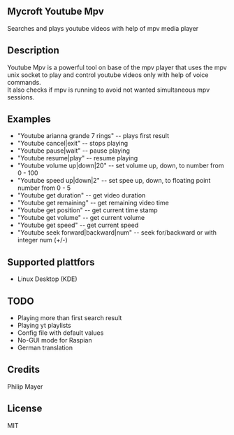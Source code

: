## Mycroft Youtube Mpv
Searches and plays youtube videos with help of mpv media player

## Description 
Youtube Mpv is a powerful tool on base of the mpv player that uses the mpv unix
socket to play and control youtube videos only with help of voice commands.<br>
It also checks if mpv is running to avoid not wanted simultaneous mpv sessions.

## Examples 
* "Youtube arianna grande 7 rings" -- plays first result
* "Youtube cancel|exit" -- stops playing
* "Youtube pause|wait" -- pause playing
* "Youtube resume|play" -- resume playing
* "Youtube volume up|down|20" -- set volume up, down, to number from 0 - 100
* "Youtube speed up|down|2" -- set spee up, down, to floating point number from 0 - 5
* "Youtube get duration" -- get video duration
* "Youtube get remaining" -- get remaining video time 
* "Youtube get position" -- get current time stamp
* "Youtube get volume" -- get current volume
* "Youtube get speed" -- get current speed
* "Youtube seek forward|backward|num" -- seek for/backward or with integer num (+/-)

## Supported plattfors
* Linux Desktop (KDE)

## TODO
* Playing more than first search result
* Playing yt playlists
* Config file with default values
* No-GUI mode for Raspian
* German translation

## Credits 
Philip Mayer

## License 
MIT
